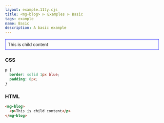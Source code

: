 ```yaml
---
layout: example.11ty.cjs
title: <mg-blog> ⌲ Examples ⌲ Basic
tags: example
name: Basic
description: A basic example
---
```


<style>
  mg-blog p {
    border: solid 1px blue;
    padding: 8px;
  }
</style>
<mg-blog>
  <p>This is child content</p>
</mg-blog>

<h3>CSS</h3>

```css
p {
  border: solid 1px blue;
  padding: 8px;
}
```

<h3>HTML</h3>

```html
<mg-blog>
  <p>This is child content</p>
</mg-blog>
```
